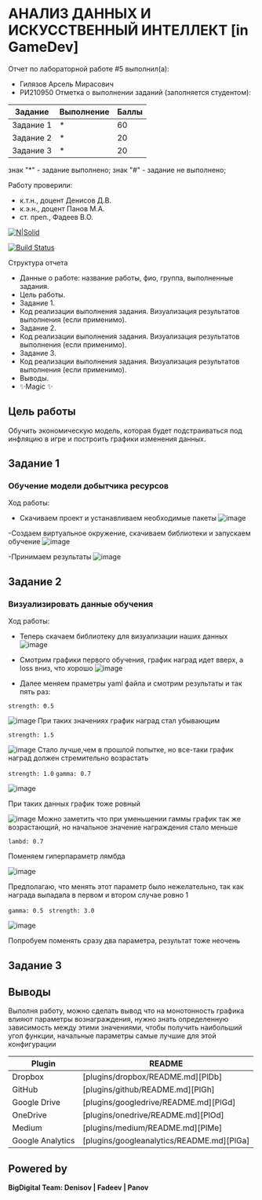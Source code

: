 # АНАЛИЗ ДАННЫХ И ИСКУССТВЕННЫЙ ИНТЕЛЛЕКТ [in GameDev]
Отчет по лабораторной работе #5 выполнил(а):
- Гилязов Арсель Мирасович
- РИ210950
Отметка о выполнении заданий (заполняется студентом):

| Задание | Выполнение | Баллы |
| ------ | ------ | ------ |
| Задание 1 | * | 60 |
| Задание 2 | * | 20 |
| Задание 3 | * | 20 |

знак "*" - задание выполнено; знак "#" - задание не выполнено;

Работу проверили:
- к.т.н., доцент Денисов Д.В.
- к.э.н., доцент Панов М.А.
- ст. преп., Фадеев В.О.

[![N|Solid](https://cldup.com/dTxpPi9lDf.thumb.png)](https://nodesource.com/products/nsolid)

[![Build Status](https://travis-ci.org/joemccann/dillinger.svg?branch=master)](https://travis-ci.org/joemccann/dillinger)

Структура отчета

- Данные о работе: название работы, фио, группа, выполненные задания.
- Цель работы.
- Задание 1.
- Код реализации выполнения задания. Визуализация результатов выполнения (если применимо).
- Задание 2.
- Код реализации выполнения задания. Визуализация результатов выполнения (если применимо).
- Задание 3.
- Код реализации выполнения задания. Визуализация результатов выполнения (если применимо).
- Выводы.
- ✨Magic ✨

## Цель работы
Обучить экономическую модель, которая будет подстраиваться под инфляцию в игре и построить графики изменения данных.

## Задание 1
### Обучение модели добытчика ресурсов
Ход работы:
- Cкачиваем проект и устанавливаем необходимые пакеты
![image](https://user-images.githubusercontent.com/103649799/204909171-25728d68-dff0-49f2-97ce-f91db234205f.png)

-Создаем виртуальное окружение, скачиваем библиотеки и запускаем обучение
![image](https://user-images.githubusercontent.com/103649799/204909305-20081cca-4742-4f66-b00b-087cfca66d3d.png)

-Принимаем результаты
![image](https://user-images.githubusercontent.com/103649799/204912925-e113bb21-e7d0-4d80-afdf-1c0304e1145d.png)


## Задание 2
### Визуализировать данные обучения
Ход работы:
- Теперь скачаем библиотеку для визуализации наших данных
![image](https://user-images.githubusercontent.com/103649799/204914095-79302aec-db83-4c02-9c6f-0e939ead9309.png)

- Смотрим графики первого обучения, график наград идет вверх, а loss вниз, что хорошо
![image](https://user-images.githubusercontent.com/103649799/204914083-9e60c7f2-098d-4fa7-8aa3-34a828f756b5.png)

- Далее меняем праметры yaml файла и смотрим результаты и так пять раз:

```strength: 0.5```

![image](https://user-images.githubusercontent.com/103649799/204917059-01f3bfc3-aabc-4eb0-90cf-97bfa16c6f8d.png)
При таких значениях график наград стал убывающим

```strength: 1.5```

![image](https://user-images.githubusercontent.com/103649799/204918881-79d63677-7af9-40d9-92e4-64d73b8d2548.png)
Стало лучше,чем в прошлой попытке, но все-таки график наград должен стремительно возрастать

```strength: 1.0```
```gamma: 0.7```

![image](https://user-images.githubusercontent.com/103649799/204926418-2810be8d-a803-4c77-a529-a7fae0eed994.png)

При таких данных график тоже ровный

![image](https://user-images.githubusercontent.com/103649799/204920597-25377522-a958-4c38-914f-9b42bbb59fb9.png)
Можно заметить что при уменьшении гаммы график так же возрастающий, но начальное значение награждения стало меньше

```lambd: 0.7```

Поменяем гиперпараметр лямбда

![image](https://user-images.githubusercontent.com/103649799/204922866-3a0d0833-c432-47d2-93e1-d0f63d7f747e.png)

Предполагаю, что менять этот параметр было нежелательно, так как награда выпадала в первом и втором случае ровно 1

```gamma: 0.5```
``` strength: 3.0```     

![image](https://user-images.githubusercontent.com/103649799/204930825-ce689b6d-b1d7-485d-820a-2506b0f026e6.png)

Попробуем поменять сразу два параметра, результат тоже неочень
## Задание 3
### 


## Выводы
Выполня работу, можно сделать вывод что на монотонность графика влияют параметры вознаграждения, нужно знать определенную зависимость между этими значениями, чтобы получить наибольший угол функции, начальные параметры самые лучшие для этой конфигурации



| Plugin | README |
| ------ | ------ |
| Dropbox | [plugins/dropbox/README.md][PlDb] |
| GitHub | [plugins/github/README.md][PlGh] |
| Google Drive | [plugins/googledrive/README.md][PlGd] |
| OneDrive | [plugins/onedrive/README.md][PlOd] |
| Medium | [plugins/medium/README.md][PlMe] |
| Google Analytics | [plugins/googleanalytics/README.md][PlGa] |

## Powered by

**BigDigital Team: Denisov | Fadeev | Panov**
